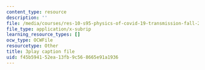```yaml
---
content_type: resource
description: ''
file: /media/courses/res-10-s95-physics-of-covid-19-transmission-fall-2020/f45b594152ea13fb9c568665e91a1936_w6pWbzkTap4.srt
file_type: application/x-subrip
learning_resource_types: []
ocw_type: OCWFile
resourcetype: Other
title: 3play caption file
uid: f45b5941-52ea-13fb-9c56-8665e91a1936
---
```

